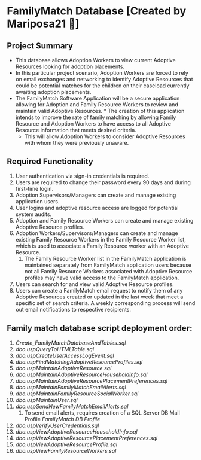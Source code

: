 # FamilyMatch Database [Created by Mariposa21 :butterfly:]
## Project Summary	
* This database allows Adoption Workers to view current Adoptive Resources looking for adoption placements.
* In this particular project scenario, Adoption Workers are forced to rely on email exchanges and networking to identify Adoptive Resources that could be potential matches for the children on their caseload currently awaiting adoption placements.
* The FamilyMatch Software Application will be a secure application allowing for Adoption and Family Resource Workers to review and maintain valid Adoptive Resources. * The creation of this application intends to improve the rate of family matching by allowing Family Resource and Adoption Workers to have access to all Adoptive Resource information that meets desired criteria. 
	* This will allow Adoption Workers to consider Adoptive Resources with whom they were previously unaware.

## Required Functionality
1.  User authentication via sign-in credentials is required. 
1.  Users are required to change their password every 90 days and during first-time login. 
1.  Adoption Supervisors/Managers can create and manage existing application users.  
1.  User logins and adoptive resource access are logged for potential system audits. 
1.  Adoption and Family Resource Workers can create and manage existing Adoptive Resource profiles. 
1.  Adoption Workers/Supervisors/Managers can create and manage existing Family Resource Workers in the Family Resource Worker list, which is used to associate a Family Resource worker with an Adoptive Resource. 
	1.  The Family Resource Worker list in the FamilyMatch application is maintained separately from FamilyMatch application users because not all Family Resource Workers associated with Adoptive Resource profiles may have valid access to the FamilyMatch application. 
1.  Users can search for and view valid Adoptive Resource profiles. 
1.  Users can create a FamilyMatch email request to notify them of any Adoptive Resources created or updated in the last week that meet a specific set of search criteria. A weekly corresponding process will send out email notifications to respective recipients.  

## Family match database script deployment order: 
1. *Create_FamilyMatchDatabaseAndTables.sql*
1. *dbo.uspQueryToHTMLTable.sql*
1. *dbo.uspCreateUserAccessLogEvent.sql*
1. *dbo.uspFindMatchingAdoptiveResourceProfiles.sql*
1. *dbo.uspMaintainAdoptiveResource.sql*
1. *dbo.uspMaintainAdoptiveResourceHouseholdInfo.sql*
1. *dbo.uspMaintainAdoptiveResourcePlacementPreferences.sql*
1. *dbo.uspMaintainFamilyMatchEmailAlerts.sql*
1. *dbo.uspMaintainFamilyResourceSocialWorker.sql*
1. *dbo.uspMaintainUser.sql*
1. *dbo.uspSendNewFamilyMatchEmailAlerts.sql*
	1. To send email alerts, requires creation of a SQL Server DB Mail Profile *FamilyMatch DB Profile*
1. *dbo.uspVerifyUserCredentials.sql*
1. *dbo.uspViewAdoptiveResourceHouseholdInfo.sql*
1. *dbo.uspViewAdoptiveResourcePlacementPreferences.sql*
1. *dbo.uspViewAdoptiveResourceProfile.sql*
1. *dbo.uspViewFamilyResourceWorkers.sql*

 


